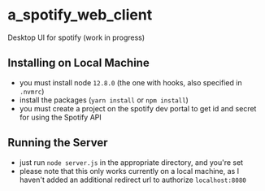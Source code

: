 # a_spotify_web_client
Desktop UI for spotify (work in progress)
## Installing on Local Machine
* you must install  node `12.8.0` (the one with hooks, also specified in `.nvmrc`)
* install the packages (`yarn install` or `npm install`)
* you must create a project on the spotify dev portal to get id and secret for using the Spotify API
## Running the Server
* just run `node server.js` in the appropriate directory, and you're set
* please note that this only works currently on a local machine, as I haven't added an additional redirect url to authorize `localhost:8080`

